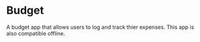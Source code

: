 # Budget

A budget app that allows users to log and track thier expenses. This app is also compatible offline. 

